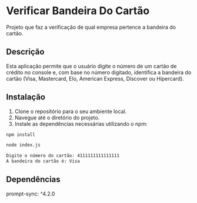# Verificar Bandeira Do Cartão

Projeto que faz a verificação de qual empresa pertence a bandeira do cartão.

## Descrição

Esta aplicação permite que o usuário digite o número de um cartão de crédito no console e, com base no número digitado, identifica a bandeira do cartão (Visa, Mastercard, Elo, American Express, Discover ou Hipercard).

## Instalação

1. Clone o repositório para o seu ambiente local.
2. Navegue até o diretório do projeto.
3. Instale as dependências necessárias utilizando o npm:

```sh
npm install

node index.js

Digite o número do cartão: 4111111111111111
A bandeira do cartão é: Visa

```

## Dependências
prompt-sync: ^4.2.0